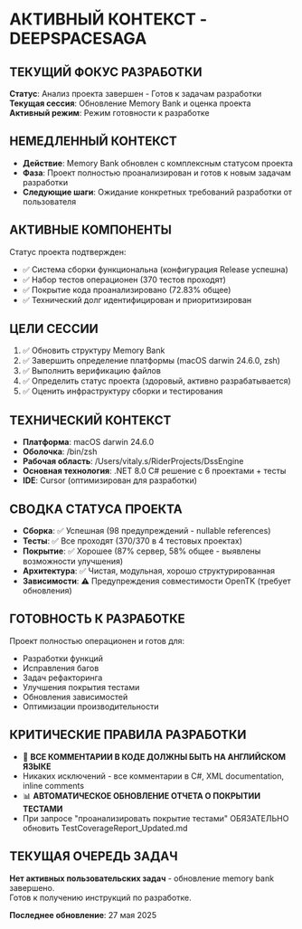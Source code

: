 # АКТИВНЫЙ КОНТЕКСТ - DEEPSPACESAGA

## ТЕКУЩИЙ ФОКУС РАЗРАБОТКИ
**Статус**: Анализ проекта завершен - Готов к задачам разработки  
**Текущая сессия**: Обновление Memory Bank и оценка проекта  
**Активный режим**: Режим готовности к разработке  

## НЕМЕДЛЕННЫЙ КОНТЕКСТ
- **Действие**: Memory Bank обновлен с комплексным статусом проекта
- **Фаза**: Проект полностью проанализирован и готов к новым задачам разработки
- **Следующие шаги**: Ожидание конкретных требований разработки от пользователя

## АКТИВНЫЕ КОМПОНЕНТЫ
Статус проекта подтвержден:
- ✅ Система сборки функциональна (конфигурация Release успешна)
- ✅ Набор тестов операционен (370 тестов проходят)
- ✅ Покрытие кода проанализировано (72.83% общее)
- ✅ Технический долг идентифицирован и приоритизирован

## ЦЕЛИ СЕССИИ
1. ✅ Обновить структуру Memory Bank
2. ✅ Завершить определение платформы (macOS darwin 24.6.0, zsh)
3. ✅ Выполнить верификацию файлов  
4. ✅ Определить статус проекта (здоровый, активно разрабатывается)
5. ✅ Оценить инфраструктуру сборки и тестирования

## ТЕХНИЧЕСКИЙ КОНТЕКСТ
- **Платформа**: macOS darwin 24.6.0
- **Оболочка**: /bin/zsh
- **Рабочая область**: /Users/vitaly.s/RiderProjects/DssEngine
- **Основная технология**: .NET 8.0 C# решение с 6 проектами + тесты
- **IDE**: Cursor (оптимизирован для разработки)

## СВОДКА СТАТУСА ПРОЕКТА
- **Сборка**: ✅ Успешная (98 предупреждений - nullable references)
- **Тесты**: ✅ Все проходят (370/370 в 4 тестовых проектах)
- **Покрытие**: ✅ Хорошее (87% сервер, 58% общее - выявлены возможности улучшения)
- **Архитектура**: ✅ Чистая, модульная, хорошо структурированная
- **Зависимости**: ⚠️ Предупреждения совместимости OpenTK (требует обновления)

## ГОТОВНОСТЬ К РАЗРАБОТКЕ
Проект полностью операционен и готов для:
- Разработки функций
- Исправления багов  
- Задач рефакторинга
- Улучшения покрытия тестами
- Обновления зависимостей
- Оптимизации производительности

## КРИТИЧЕСКИЕ ПРАВИЛА РАЗРАБОТКИ
- 🔴 **ВСЕ КОММЕНТАРИИ В КОДЕ ДОЛЖНЫ БЫТЬ НА АНГЛИЙСКОМ ЯЗЫКЕ**
- Никаких исключений - все комментарии в C#, XML documentation, inline comments
- 📊 **АВТОМАТИЧЕСКОЕ ОБНОВЛЕНИЕ ОТЧЕТА О ПОКРЫТИИ ТЕСТАМИ**
- При запросе "проанализировать покрытие тестами" ОБЯЗАТЕЛЬНО обновить TestCoverageReport_Updated.md

## ТЕКУЩАЯ ОЧЕРЕДЬ ЗАДАЧ
**Нет активных пользовательских задач** - обновление memory bank завершено.  
Готов к получению инструкций по разработке.

**Последнее обновление**: 27 мая 2025 